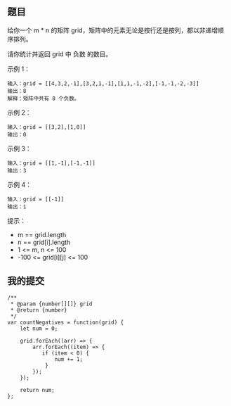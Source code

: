 ## 题目

给你一个 m * n 的矩阵 grid，矩阵中的元素无论是按行还是按列，都以非递增顺序排列。 

请你统计并返回 grid 中 负数 的数目。

示例 1：

```
输入：grid = [[4,3,2,-1],[3,2,1,-1],[1,1,-1,-2],[-1,-1,-2,-3]]
输出：8
解释：矩阵中共有 8 个负数。
```

示例 2：

```
输入：grid = [[3,2],[1,0]]
输出：0
```

示例 3：

```
输入：grid = [[1,-1],[-1,-1]]
输出：3
```

示例 4：

```
输入：grid = [[-1]]
输出：1
```

提示：

- m == grid.length
- n == grid[i].length
- 1 <= m, n <= 100
- -100 <= grid[i][j] <= 100

## 我的提交

```
/**
 * @param {number[][]} grid
 * @return {number}
 */
var countNegatives = function(grid) {
    let num = 0;

    grid.forEach((arr) => {
        arr.forEach((item) => {
           if (item < 0) {
               num += 1;
            }
        });
    });

    return num;
};
```